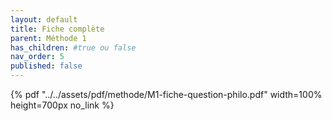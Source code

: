 ```yaml
---
layout: default
title: Fiche complète
parent: Méthode 1
has_children: #true ou false
nav_order: 5
published: false
---
```


{% pdf "../../assets/pdf/methode/M1-fiche-question-philo.pdf" width=100% height=700px no_link %}


